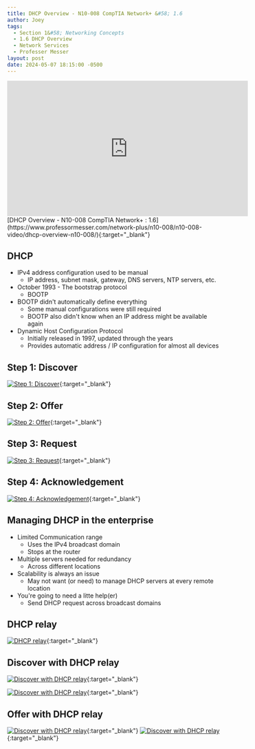 ```yaml
---
title: DHCP Overview - N10-008 CompTIA Network+ &#58; 1.6
author: Joey
tags:
  - Section 1&#58; Networking Concepts
  - 1.6 DHCP Overview
  - Network Services
  - Professer Messer 
layout: post
date: 2024-05-07 18:15:00 -0500
---
```


<div class="container">
    <iframe class="responsive-iframe" width="560" height="315" src="https://www.youtube.com/embed/ED99yLmMMfw?si=8wTFatlyJzrK5GCY&amp;start=315" title="YouTube video player" frameborder="0" allow="accelerometer; autoplay; clipboard-write; encrypted-media; gyroscope; picture-in-picture; web-share" referrerpolicy="strict-origin-when-cross-origin" allowfullscreen></iframe>
</div>
[DHCP Overview - N10-008 CompTIA Network+ : 1.6](https://www.professormesser.com/network-plus/n10-008/n10-008-video/dhcp-overview-n10-008/){:target="_blank"}

## DHCP
- IPv4 address configuration used to be manual
    - IP address, subnet mask, gateway, DNS servers, NTP servers, etc.
- October 1993 - The bootstrap protocol
    - BOOTP
- BOOTP didn't automatically define everything
    - Some manual configurations were still required
    - BOOTP also didn't know when an IP address might be available again
- Dynamic Host Configuration Protocol
    - Initially released in 1997, updated through the years
    - Provides automatic address / IP configuration for almost all devices

## Step 1: Discover
[![Step 1: Discover]({{site.baseurl}}/img/step1_discover.png)](https://youtu.be/ED99yLmMMfw?si=l4treoXWyowzk04F&t=100){:target="_blank"}

## Step 2: Offer
[![Step 2: Offer]({{site.baseurl}}/img/step2_offer.png)](https://youtu.be/ED99yLmMMfw?si=l4treoXWyowzk04F&t=100){:target="_blank"}

## Step 3: Request
[![Step 3: Request]({{site.baseurl}}/img/step3_request.png)](https://youtu.be/ED99yLmMMfw?si=l4treoXWyowzk04F&t=100){:target="_blank"}

## Step 4: Acknowledgement
[![Step 4: Acknowledgement]({{site.baseurl}}/img/step4_acknowledgement.png)](https://youtu.be/ED99yLmMMfw?si=l4treoXWyowzk04F&t=100){:target="_blank"}

## Managing DHCP in the enterprise
- Limited Communication range
    - Uses the IPv4 broadcast domain
    - Stops at the router
- Multiple servers needed for redundancy
    - Across different locations
- Scalability is always an issue
    - May not want (or need) to manage DHCP servers at every remote location
- You're going to need a litte help(er)
    - Send DHCP request across broadcast domains

## DHCP relay
[![DHCP relay]({{site.baseurl}}/img/dhcp_relay.png)](https://youtu.be/ED99yLmMMfw?si=l4treoXWyowzk04F&t=100){:target="_blank"}

## Discover with DHCP relay
[![Discover with DHCP relay]({{site.baseurl}}/img/discover_with_dhcp_relay.png)](https://youtu.be/ED99yLmMMfw?si=l4treoXWyowzk04F&t=100){:target="_blank"}

[![Discover with DHCP relay]({{site.baseurl}}/img/discover_with_dhcp_relay1.png)](https://youtu.be/ED99yLmMMfw?si=l4treoXWyowzk04F&t=100){:target="_blank"}

## Offer with DHCP relay
[![Discover with DHCP relay]({{site.baseurl}}/img/offer_with_dhcp_relay.png)](https://youtu.be/ED99yLmMMfw?si=l4treoXWyowzk04F&t=100){:target="_blank"}
[![Discover with DHCP relay]({{site.baseurl}}/img/offer_with_dhcp_relay1.png)](https://youtu.be/ED99yLmMMfw?si=l4treoXWyowzk04F&t=100){:target="_blank"}


